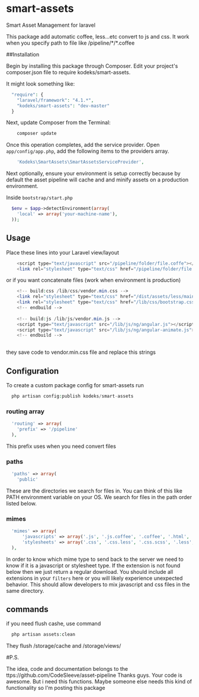 smart-assets
============

Smart Asset Management for laravel

This package add automatic coffee, less...etc convert to js and css.
It work when you specify path to file like /pipeline/\*/\*.coffee

##Installation

Begin by installing this package through Composer. Edit your project's composer.json file to require kodeks/smart-assets.

It might look something like:

```php
  "require": {
    "laravel/framework": "4.1.*",
    "kodeks/smart-assets": "dev-master"
  }
```

Next, update Composer from the Terminal:

```php
    composer update
```

Once this operation completes, add the service provider. Open `app/config/app.php`, add the following items to the providers array.

```php
    'Kodeks\SmartAssets\SmartAssetsServiceProvider',
```

Next optionally, ensure your environment is setup correctly because by default the asset pipeline will cache and and minify assets on a production environment.

Inside `bootstrap/start.php`

```php
  $env = $app->detectEnvironment(array(
    'local' => array('your-machine-name'),
  ));
```

## Usage

Place these lines into your Laravel view/layout

```php
    <script type="text/javascript" src="/pipeline/folder/file.coffe"></script>
    <link rel="stylesheet" type="text/css" href="/pipeline/folder/file.less" />
```
or if you want concatenate files (work when environment is production)

```php
	<!-- build:css /lib/css/vendor.min.css -->
	<link rel="stylesheet" type="text/css" href="/dist/assets/less/main.less" />
	<link rel="stylesheet" type="text/css" href="/lib/css/bootstrap.css" />
	<!-- endbuild -->
	 
	<!-- build:js /lib/js/vendor.min.js -->
	<script type="text/javascript" src="/lib/js/ng/angular.js"></script>
	<script type="text/javascript" src="/lib/js/ng/angular-animate.js"></script>
	<!-- endbuild -->
	 
```
they save code to vendor.min.css file and replace this strings


## Configuration

To create a custom package config for smart-assets run

```php
  php artisan config:publish kodeks/smart-assets
```

### routing array

```php
  'routing' => array(
    'prefix' => '/pipeline'
  ),
```
This prefix uses when you need convert files

### paths

```php
  'paths' => array(
    'public'
```

These are the directories we search for files in. You can think of this like PATH environment variable on your OS. We search for files in the path order listed below.

### mimes

```php
  'mimes' => array(
      'javascripts' => array('.js', '.js.coffee', '.coffee', '.html', '.min.js'),
      'stylesheets' => array('.css', '.css.less', '.css.scss', '.less', '.scss', '.min.css'),
  ),
```

In order to know which mime type to send back to the server we need to know if it is a javascript or stylesheet type. If the extension is not found below then we just return a regular download. You should include all extensions in your `filters` here or you will likely experience unexpected behavior. This should allow developers to mix javascript and css files in the same directory.


## commands

if you need flush cashe, use command
```php
  php artisan assets:clean
```
They flush /storage/cache and /storage/views/

#P.S.

The idea, code and documentation belongs to the ttps://github.com/CodeSleeve/asset-pipeline
Thanks guys. Your code is awesome. But i need this functions. Maybe someone else needs this kind of functionality so I'm posting this package
